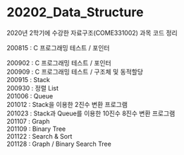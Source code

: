 # 20202_Data_Structure
2020년 2학기에 수강한 자료구조(COME331002) 과목 코드 정리

200815 : C 프로그래밍 테스트 / 포인터

200902 : C 프로그래밍 테스트 / 포인터\
200909 : C 프로그래밍 테스트 / 구조체 및 동적할당\
200915 : Stack\
200930 : 정렬 List\
201006 : Queue\
201012 : Stack을 이용한 2진수 변환 프로그램\
201023 : Stack과 Queue를 이용한 10진수 8진수 변환 프로그램\
201107 : Graph\
201109 : Binary Tree\
201122 : Search & Sort\
201128 : Graph / Binary Search Tree
